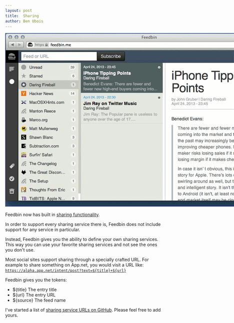 ```yaml
---
layout: post
title:  Sharing
author: Ben Ubois
---
```


<img src="/assets/images/2013-04-25/sharing.gif" style="max-width: 922px;" />

Feedbin now has built in [sharing functionality](https://feedbin.me/settings/sharing). 

In order to support every sharing service there is, Feedbin does not include support for any service in particular.

Instead, Feedbin gives you the ability to define your own sharing services. This way you can use your favorite sharing services and not see the ones you don't use.

Most social sites support sharing through a specially crafted URL. For example to share something on App.net, you would visit a URL like: <code>https://alpha.app.net/intent/post?text=${title}+${url}</code>

Feedbin gives you the tokens:

- ${title} The entry title
- ${url} The entry URL
- ${source} The feed name

I've started a list of [sharing service URLs on GitHub](https://github.com/feedbin/support/blob/master/sharing-services.md#sharing-services). Please feel free to add yours.